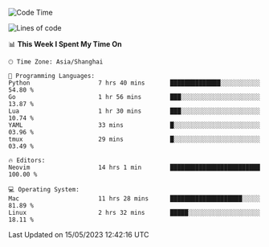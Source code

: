 <!--START_SECTION:waka-->
![Code Time](http://img.shields.io/badge/Code%20Time-1%2C365%20hrs%2048%20mins-blue)

![Lines of code](https://img.shields.io/badge/From%20Hello%20World%20I%27ve%20Written-260.9%20thousand%20lines%20of%20code-blue)

📊 **This Week I Spent My Time On** 

```text
🕑︎ Time Zone: Asia/Shanghai

💬 Programming Languages: 
Python                   7 hrs 40 mins       ██████████████░░░░░░░░░░░   54.80 % 
Go                       1 hr 56 mins        ███░░░░░░░░░░░░░░░░░░░░░░   13.87 % 
Lua                      1 hr 30 mins        ███░░░░░░░░░░░░░░░░░░░░░░   10.74 % 
YAML                     33 mins             █░░░░░░░░░░░░░░░░░░░░░░░░   03.96 % 
tmux                     29 mins             █░░░░░░░░░░░░░░░░░░░░░░░░   03.49 % 

🔥 Editors: 
Neovim                   14 hrs 1 min        █████████████████████████   100.00 % 

💻 Operating System: 
Mac                      11 hrs 28 mins      ████████████████████░░░░░   81.89 % 
Linux                    2 hrs 32 mins       █████░░░░░░░░░░░░░░░░░░░░   18.11 % 
```


 Last Updated on 15/05/2023 12:42:16 UTC
<!--END_SECTION:waka-->
